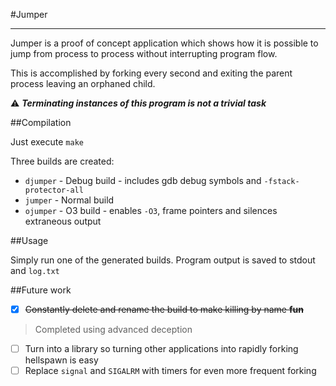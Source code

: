 #Jumper
* * *

Jumper is a proof of concept application which shows how it is possible to jump from process to process without interrupting program flow.

This is accomplished by forking every second and exiting the parent process leaving an orphaned child.

:warning:  ***Terminating instances of this program is not a trivial task***

##Compilation

Just execute `make`

Three builds are created:
 * `djumper` - Debug build - includes gdb debug symbols and `-fstack-protector-all`
 * `jumper`  - Normal build
 * `ojumper` - O3 build - enables `-O3`, frame pointers and silences extraneous output

##Usage

Simply run one of the generated builds. Program output is saved to stdout and `log.txt`

##Future work
- [x] ~~Constantly delete and rename the build to make killing by name **fun**~~   
> Completed using advanced deception
- [ ] Turn into a library so turning other applications into rapidly forking hellspawn is easy
- [ ] Replace `signal` and `SIGALRM` with timers for even more frequent forking
